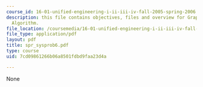 ```yaml
---
course_id: 16-01-unified-engineering-i-ii-iii-iv-fall-2005-spring-2006
description: this file contains objectives, files and overview for Graphical Dijkstra?s
  Algorithm.
file_location: /coursemedia/16-01-unified-engineering-i-ii-iii-iv-fall-2005-spring-2006/7cd09861266b06a8501fdbd9faa23d4a_spr_sysprob6.pdf
file_type: application/pdf
layout: pdf
title: spr_sysprob6.pdf
type: course
uid: 7cd09861266b06a8501fdbd9faa23d4a

---
```

None